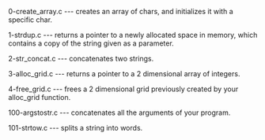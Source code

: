 0-create_array.c --- creates an array of chars, and initializes it with a specific char.

1-strdup.c --- returns a pointer to a newly allocated space in memory, which contains a copy of the string given as a parameter.

2-str_concat.c --- concatenates two strings.

3-alloc_grid.c --- returns a pointer to a 2 dimensional array of integers.

4-free_grid.c ---  frees a 2 dimensional grid previously created by your alloc_grid function.

100-argstostr.c --- concatenates all the arguments of your program.

101-strtow.c ---  splits a string into words.
